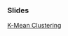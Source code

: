 
### Slides
[K-Mean Clustering](https://github.com/tharhtetsan/zero_2_hero_ml/tree/main/6_Machine_Learning/K-Mean%20Clustering)

